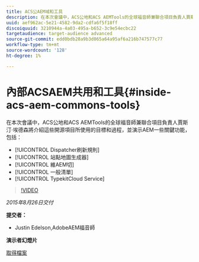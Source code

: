 ```yaml
---
title: ACS公AEM域和工具
description: 在本次會議中，ACS公地和ACS AEMTools的全球福音師兼聯合項目負責人賈斯汀埃德爾森將介紹這些開放源項目所使用的目標和過程，並AEM演示其中一些關鍵功能。
uuid: aef962ac-5e21-4582-9da2-cdfa6f5f18ff
discoiquuid: 3210944a-4a03-495a-b652-3c9e54ecbc22
targetaudience: target-audience advanced
source-git-commit: edd0bdb28a9b3d065a64a95af6a216b747577c77
workflow-type: tm+mt
source-wordcount: '128'
ht-degree: 1%

---
```


# 內部ACSAEM共用和工具{#inside-acs-aem-commons-tools}

在本次會議中，ACS公地和ACS AEMTools的全球福音師兼聯合項目負責人賈斯汀·埃德森將介紹這些開源項目所使用的目標和過程，並演示AEM一些關鍵功能，包括：

* [!UICONTROL Dispatcher刷新規則]
* [!UICONTROL 站點地圖生成器]
* [!UICONTROL 維AEM切]
* [!UICONTROL 一般清單]
* [!UICONTROL TypekitCloud Service]

>[!VIDEO](https://video.tv.adobe.com/v/19374/?quality=9)

*2015年8月26日交付*

**提交者：**

* Justin Edelson,AdobeAEM福音師

**演示者幻燈片**

[取得檔案](assets/08262015-commons-and-tools.pptx)
<!--
[Get back to the Overview](https://helpx.adobe.com/experience-manager/kt/eseminars/gems/aem-index.html)
-->
